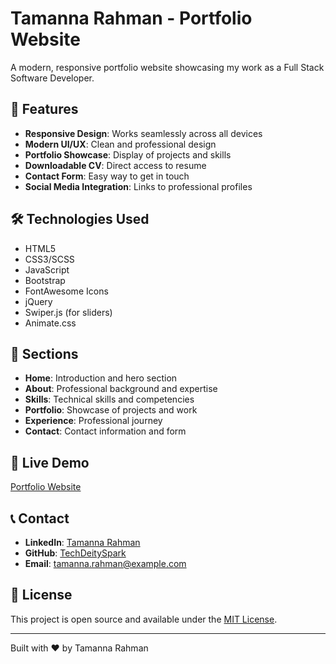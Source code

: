 # Tamanna Rahman - Portfolio Website

A modern, responsive portfolio website showcasing my work as a Full Stack Software Developer.

## 🚀 Features

- **Responsive Design**: Works seamlessly across all devices
- **Modern UI/UX**: Clean and professional design
- **Portfolio Showcase**: Display of projects and skills
- **Downloadable CV**: Direct access to resume
- **Contact Form**: Easy way to get in touch
- **Social Media Integration**: Links to professional profiles

## 🛠️ Technologies Used

- HTML5
- CSS3/SCSS
- JavaScript
- Bootstrap
- FontAwesome Icons
- jQuery
- Swiper.js (for sliders)
- Animate.css

## 📱 Sections

- **Home**: Introduction and hero section
- **About**: Professional background and expertise
- **Skills**: Technical skills and competencies
- **Portfolio**: Showcase of projects and work
- **Experience**: Professional journey
- **Contact**: Contact information and form

## 🔗 Live Demo

[Portfolio Website](https://techdeityspark.github.io/portfolio)

## 📞 Contact

- **LinkedIn**: [Tamanna Rahman](https://www.linkedin.com/in/tamanna-rahman-diu/)
- **GitHub**: [TechDeitySpark](https://github.com/TechDeitySpark)
- **Email**: tamanna.rahman@example.com

## 📄 License

This project is open source and available under the [MIT License](LICENSE).

---

Built with ❤️ by Tamanna Rahman
